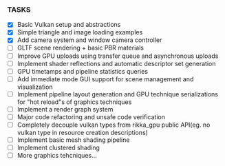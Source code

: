 ### TASKS
- [X] Basic Vulkan setup and abstractions
- [X] Simple triangle and image loading examples
- [X] Add camera system and window camera controller
- [ ] GLTF scene rendering + basic PBR materials
- [ ] Improve GPU uploads using transfer queue and asynchronous uploads
- [ ] Implement shader reflections and automatic descriptor set generation
- [ ] GPU timetamps and pipeline statistics queries
- [ ] Add immediate mode GUI support for scene management and visualization
- [ ] Implement pipeline layout generation and GPU technique serializations for "hot reload"s of graphics techniques
- [ ] Implement a render graph system
- [ ] Major code refactoring and unsafe code verification
- [ ] Completely decouple vulkan types from rikka_gpu public API(eg. no vulkan type in resource creation descriptions)
- [ ] Implement basic mesh shading pipeline
- [ ] Implement clustered shading
- [ ] More graphics tehcniques...